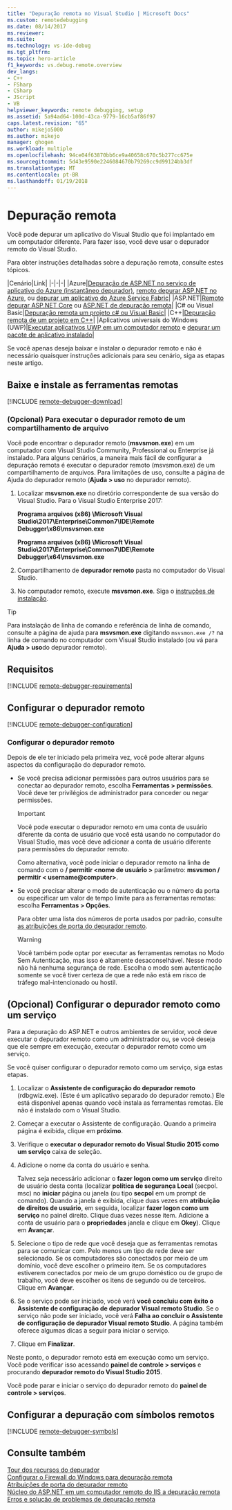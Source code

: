 ```yaml
---
title: "Depuração remota no Visual Studio | Microsoft Docs"
ms.custom: remotedebugging
ms.date: 08/14/2017
ms.reviewer: 
ms.suite: 
ms.technology: vs-ide-debug
ms.tgt_pltfrm: 
ms.topic: hero-article
f1_keywords: vs.debug.remote.overview
dev_langs:
- C++
- FSharp
- CSharp
- JScript
- VB
helpviewer_keywords: remote debugging, setup
ms.assetid: 5a94ad64-100d-43ca-9779-16cb5af86f97
caps.latest.revision: "65"
author: mikejo5000
ms.author: mikejo
manager: ghogen
ms.workload: multiple
ms.openlocfilehash: 94ce04f63870bb6ce9a40658c670c5b277cc675e
ms.sourcegitcommit: 5d43e9590e2246084670b79269cc9d99124bb3df
ms.translationtype: MT
ms.contentlocale: pt-BR
ms.lasthandoff: 01/19/2018
---
```

# <a name="remote-debugging"></a>Depuração remota
Você pode depurar um aplicativo do Visual Studio que foi implantado em um computador diferente. Para fazer isso, você deve usar o depurador remoto do Visual Studio.

Para obter instruções detalhadas sobre a depuração remota, consulte estes tópicos.

|Cenário|Link|
|-|-|-|
|Azure|[Depuração de ASP.NET no serviço de aplicativo do Azure (instantâneo depurador)](../debugger/debug-live-azure-applications.md), [remoto depurar ASP.NET no Azure](../debugger/remote-debugging-azure.md), ou [depurar um aplicativo do Azure Service Fabric](/azure/service-fabric/service-fabric-debugging-your-application#debug-a-remote-service-fabric-application)|
|ASP.NET|[Remoto depurar ASP.NET Core](../debugger/remote-debugging-aspnet-on-a-remote-iis-computer.md) ou [ASP.NET de depuração remota](../debugger/remote-debugging-aspnet-on-a-remote-iis-7-5-computer.md)|
|C# ou Visual Basic|[Depuração remota um projeto c# ou Visual Basic](../debugger/remote-debugging-csharp.md)|
|C++|[Depuração remota de um projeto em C++](../debugger/remote-debugging-cpp.md)|
|Aplicativos universais do Windows (UWP)|[Executar aplicativos UWP em um computador remoto](../debugger/run-windows-store-apps-on-a-remote-machine.md) e [depurar um pacote de aplicativo instalado](../debugger/debug-installed-app-package.md)|

Se você apenas deseja baixar e instalar o depurador remoto e não é necessário quaisquer instruções adicionais para seu cenário, siga as etapas neste artigo.
  
## <a name="download-and-install-the-remote-tools"></a>Baixe e instale as ferramentas remotas  

[!INCLUDE [remote-debugger-download](../debugger/includes/remote-debugger-download.md)]

### <a name="fileshare_msvsmon"></a>(Opcional) Para executar o depurador remoto de um compartilhamento de arquivo

Você pode encontrar o depurador remoto (**msvsmon.exe**) em um computador com Visual Studio Community, Professional ou Enterprise já instalado. Para alguns cenários, a maneira mais fácil de configurar a depuração remota é executar o depurador remoto (msvsmon.exe) de um compartilhamento de arquivos. Para limitações de uso, consulte a página de Ajuda do depurador remoto (**Ajuda > uso** no depurador remoto).

1. Localizar **msvsmon.exe** no diretório correspondente de sua versão do Visual Studio. Para o Visual Studio Enterprise 2017:

      **Programa arquivos (x86) \Microsoft Visual Studio\2017\Enterprise\Common7\IDE\Remote Debugger\x86\msvsmon.exe**
      
      **Programa arquivos (x86) \Microsoft Visual Studio\2017\Enterprise\Common7\IDE\Remote Debugger\x64\msvsmon.exe**

2. Compartilhamento de **depurador remoto** pasta no computador do Visual Studio.

3. No computador remoto, execute **msvsmon.exe**. Siga o [instruções de instalação](#bkmk_setup).

> [!TIP] 
> Para instalação de linha de comando e referência de linha de comando, consulte a página de ajuda para **msvsmon.exe** digitando ``msvsmon.exe /?`` na linha de comando no computador com Visual Studio instalado (ou vá para **Ajuda > uso**do depurador remoto).
  
## <a name="requirements_msvsmon"></a> Requisitos

[!INCLUDE [remote-debugger-requirements](../debugger/includes/remote-debugger-requirements.md)]
  
## <a name="set-up-the-remote-debugger"></a>Configurar o depurador remoto  

[!INCLUDE [remote-debugger-configuration](../debugger/includes/remote-debugger-configuration.md)]

### <a name="configure_msvsmon"></a>Configurar o depurador remoto  
Depois de ele ter iniciado pela primeira vez, você pode alterar alguns aspectos da configuração do depurador remoto.
  
-   Se você precisa adicionar permissões para outros usuários para se conectar ao depurador remoto, escolha **Ferramentas > permissões**. Você deve ter privilégios de administrador para conceder ou negar permissões.

     > [!IMPORTANT] 
     > Você pode executar o depurador remoto em uma conta de usuário diferente da conta de usuário que você está usando no computador do Visual Studio, mas você deve adicionar a conta de usuário diferente para permissões do depurador remoto. 

     Como alternativa, você pode iniciar o depurador remoto na linha de comando com o **/ permitir \<nome de usuário >** parâmetro: **msvsmon / permitir \< username@computer>**.
  
-   Se você precisar alterar o modo de autenticação ou o número da porta ou especificar um valor de tempo limite para as ferramentas remotas: escolha **Ferramentas > Opções**.  
  
     Para obter uma lista dos números de porta usados por padrão, consulte [as atribuições de porta do depurador remoto](../debugger/remote-debugger-port-assignments.md).  
  
     > [!WARNING]
     >  Você também pode optar por executar as ferramentas remotas no Modo Sem Autenticação, mas isso é altamente desaconselhável. Nesse modo não há nenhuma segurança de rede. Escolha o modo sem autenticação somente se você tiver certeza de que a rede não está em risco de tráfego mal-intencionado ou hostil.

##  <a name="bkmk_configureService"></a>(Opcional) Configurar o depurador remoto como um serviço
Para a depuração do ASP.NET e outros ambientes de servidor, você deve executar o depurador remoto como um administrador ou, se você deseja que ele sempre em execução, executar o depurador remoto como um serviço.
  
 Se você quiser configurar o depurador remoto como um serviço, siga estas etapas.  
  
1.  Localizar o **Assistente de configuração do depurador remoto** (rdbgwiz.exe). (Este é um aplicativo separado do depurador remoto.) Ele está disponível apenas quando você instala as ferramentas remotas. Ele não é instalado com o Visual Studio.  
  
2.  Começar a executar o Assistente de configuração. Quando a primeira página é exibida, clique em **próximo**.  
  
3.  Verifique o **executar o depurador remoto do Visual Studio 2015 como um serviço** caixa de seleção.  
  
4.  Adicione o nome da conta do usuário e senha.  
  
     Talvez seja necessário adicionar o **fazer logon como um serviço** direito de usuário desta conta (localizar **política de segurança Local** (secpol. msc) no **iniciar** página ou janela (ou tipo  **secpol** em um prompt de comando). Quando a janela é exibida, clique duas vezes em **atribuição de direitos de usuário**, em seguida, localizar **fazer logon como um serviço** no painel direito. Clique duas vezes nesse item. Adicione a conta de usuário para o **propriedades** janela e clique em **Okey**). Clique em **Avançar**.  
  
5.  Selecione o tipo de rede que você deseja que as ferramentas remotas para se comunicar com. Pelo menos um tipo de rede deve ser selecionado. Se os computadores são conectados por meio de um domínio, você deve escolher o primeiro item. Se os computadores estiverem conectados por meio de um grupo doméstico ou de grupo de trabalho, você deve escolher os itens de segundo ou de terceiros. Clique em **Avançar**.  
  
6.  Se o serviço pode ser iniciado, você verá **você concluiu com êxito o Assistente de configuração de depurador Visual remoto Studio**. Se o serviço não pode ser iniciado, você verá **Falha ao concluir o Assistente de configuração de depurador Visual remoto Studio**. A página também oferece algumas dicas a seguir para iniciar o serviço.  
  
7.  Clique em **Finalizar**.  
  
 Neste ponto, o depurador remoto está em execução como um serviço. Você pode verificar isso acessando **painel de controle > serviços** e procurando **depurador remoto do Visual Studio 2015**.  
  
 Você pode parar e iniciar o serviço do depurador remoto do **painel de controle > serviços**.

## <a name="set-up-debugging-with-remote-symbols"></a>Configurar a depuração com símbolos remotos 

[!INCLUDE [remote-debugger-symbols](../debugger/includes/remote-debugger-symbols.md)]
  
## <a name="see-also"></a>Consulte também  
 [Tour dos recursos do depurador](../debugger/debugger-feature-tour.md)   
 [Configurar o Firewall do Windows para depuração remota](../debugger/configure-the-windows-firewall-for-remote-debugging.md)   
 [Atribuições de porta do depurador remoto](../debugger/remote-debugger-port-assignments.md)   
 [Núcleo do ASP.NET em um computador remoto do IIS a depuração remota](../debugger/remote-debugging-aspnet-on-a-remote-iis-computer.md)  
 [Erros e solução de problemas de depuração remota](../debugger/remote-debugging-errors-and-troubleshooting.md)
